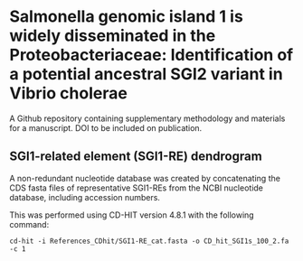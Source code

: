 # Salmonella genomic island 1 is widely disseminated in the Proteobacteriaceae: Identification of a potential ancestral SGI2 variant in Vibrio cholerae
A Github repository containing supplementary methodology and materials for a manuscript. DOI to be included on publication.

## SGI1-related element (SGI1-RE) dendrogram
A non-redundant nucleotide database was created by concatenating the CDS fasta files of representative SGI1-REs from the NCBI nucleotide database, including accession numbers.

This was performed using CD-HIT version 4.8.1 with the following command:

```cd-hit -i References_CDhit/SGI1-RE_cat.fasta -o CD_hit_SGI1s_100_2.fa -c 1```
